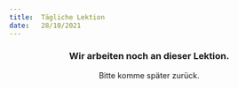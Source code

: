 ```yaml
---
title:  Tägliche Lektion
date:   28/10/2021
---
```


### <center>Wir arbeiten noch an dieser Lektion.</center>
<center>Bitte komme später zurück.</center>